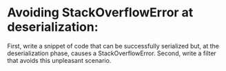 # Avoiding StackOverflowError at deserialization:
First, write a snippet of code that can be successfully serialized but, at the deserialization phase, causes a StackOverflowError. Second, write a filter that avoids this unpleasant scenario.